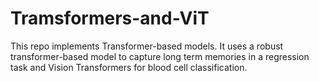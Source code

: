 # Tramsformers-and-ViT
This repo implements Transformer-based models. It uses a robust transformer-based model to capture long term memories in a regression task and Vision Transformers for blood cell classification.
